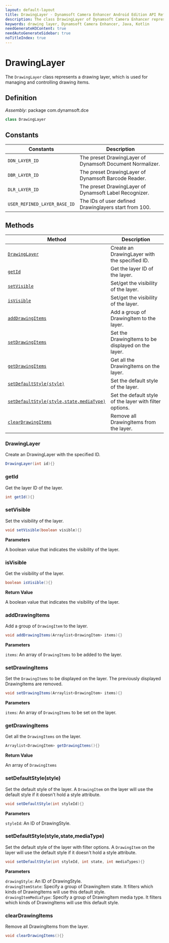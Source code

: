 ```yaml
---
layout: default-layout
title: DrawingLayer - Dynamsoft Camera Enhancer Android Edition API Reference
description: The class DrawingLayer of Dynamsoft Camera Enhancer represents a drawing layer, which is used for managing and controlling drawing items.
keywords: drawing layer, Dynamsoft Camera Enhancer, Java, Kotlin
needGenerateH3Content: true
needAutoGenerateSidebar: true
noTitleIndex: true
---
```


# DrawingLayer

The `DrawingLayer` class represents a drawing layer, which is used for managing and controlling drawing items.

## Definition

*Assembly:* package com.dynamsoft.dce

```java
class DrawingLayer
```

## Constants

| Constants | Description |
| --------- | ----------- |
| `DDN_LAYER_ID` | The preset DrawingLayer of Dynamsoft Document Normalizer. |
| `DBR_LAYER_ID` | The preset DrawingLayer of Dynamsoft Barcode Reader. |
| `DLR_LAYER_ID` | The preset DrawingLayer of Dynamsoft Label Recognizer. |
| `USER_REFINED_LAYER_BASE_ID` | The IDs of user defined Drawinglayers start from 100. |

## Methods

| Method | Description |
|------- |-------------|
| [`DrawingLayer`](#drawinglayer) | Create an DrawingLayer with the specified ID. |
| [`getId`](#getid) | Get the layer ID of the layer. |
| [`setVisible`](#setvisible) | Set/get the visibility of the layer. |
| [`isVisible`](#isvisible) | Set/get the visibility of the layer. |
| [`addDrawingItems`](#adddrawingitems) | Add a group of DrawingItem to the layer. |
| [`setDrawingItems`](#setdrawingitems) | Set the DrawingItems to be displayed on the layer. |
| [`getDrawingItems`](#getdrawingitems) | Get all the DrawingItems on the layer. |
| [`setDefaultStyle(style)`](#setdefaultstylestyle) | Set the default style of the layer. |
| [`setDefaultStyle(style,state,mediaType)`](#setdefaultstylestylestatemediatype) | Set the default style of the layer with filter options. |
| [`clearDrawingItems`](#cleardrawingitems) | Remove all DrawingItems from the layer. |

### DrawingLayer

Create an DrawingLayer with the specified ID.

```java
DrawingLayer(int id){}
```

### getId

Get the layer ID of the layer.

```java
int getId(){}
```

### setVisible

Set the visibility of the layer.

```java
void setVisible(boolean visible){}
```

**Parameters**

A boolean value that indicates the visibility of the layer.

### isVisible

Get the visibility of the layer.

```java
boolean isVisible(){}
```

**Return Value**

A boolean value that indicates the visibility of the layer.

### addDrawingItems

Add a group of `DrawingItem` to the layer.

```java
void addDrawingItems(Arraylist<DrawingItem> items){} 
```

**Parameters**

`items`: An array of `DrawingItems` to be added to the layer.

### setDrawingItems

Set the `DrawingItems` to be displayed on the layer. The previously displayed DrawingItems are removed.

```java
void setDrawingItems(Arraylist<DrawingItem> items){}
```

**Parameters**

`items`: An array of `DrawingItems` to be set on the layer.

### getDrawingItems

Get all the `DrawingItems` on the layer.

```java
Arraylist<DrawingItem> getDrawingItems(){}
```

**Return Value**

An array of `DrawingItems`

### setDefaultStyle(style)

Set the default style of the layer. A `DrawingItem` on the layer will use the default style if it doesn't hold a style attribute.

```java
void setDefaultStyle(int styleId){}
```

**Parameters**

`styleId`: An ID of DrawingStyle.

### setDefaultStyle(style,state,mediaType)

Set the default style of the layer with filter options. A `DrawingItem` on the layer will use the default style if it doesn't hold a style attribute.

```java
void setDefaultStyle(int styleId, int state, int mediaTypes){}
```

**Parameters**

`drawingStyle`: An ID of DrawingStyle.  
`drawingItemState`: Specify a group of DrawingItem state. It filters which kinds of DrawingItems will use this default style.  
`drawingItemMediaType`: Specify a group of DrawingItem media type. It filters which kinds of DrawingItems will use this default style.

### clearDrawingItems

Remove all DrawingItems from the layer.

```java
void clearDrawingItems(){}
```
